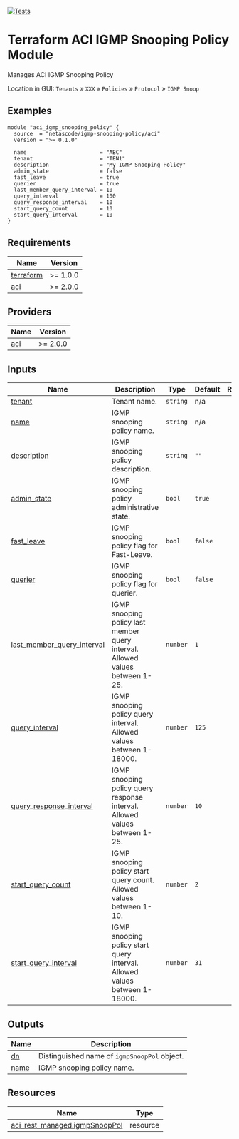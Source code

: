 <!-- BEGIN_TF_DOCS -->
[![Tests](https://github.com/netascode/terraform-aci-igmp-snooping-policy/actions/workflows/test.yml/badge.svg)](https://github.com/netascode/terraform-aci-igmp-snooping-policy/actions/workflows/test.yml)

# Terraform ACI IGMP Snooping Policy Module

Manages ACI IGMP Snooping Policy

Location in GUI:
`Tenants` » `XXX` » `Policies` » `Protocol` » `IGMP Snoop`

## Examples

```hcl
module "aci_igmp_snooping_policy" {
  source  = "netascode/igmp-snooping-policy/aci"
  version = ">= 0.1.0"

  name                       = "ABC"
  tenant                     = "TEN1"
  description                = "My IGMP Snooping Policy"
  admin_state                = false
  fast_leave                 = true
  querier                    = true
  last_member_query_interval = 10
  query_interval             = 100
  query_response_interval    = 10
  start_query_count          = 10
  start_query_interval       = 10
}
```

## Requirements

| Name | Version |
|------|---------|
| <a name="requirement_terraform"></a> [terraform](#requirement\_terraform) | >= 1.0.0 |
| <a name="requirement_aci"></a> [aci](#requirement\_aci) | >= 2.0.0 |

## Providers

| Name | Version |
|------|---------|
| <a name="provider_aci"></a> [aci](#provider\_aci) | >= 2.0.0 |

## Inputs

| Name | Description | Type | Default | Required |
|------|-------------|------|---------|:--------:|
| <a name="input_tenant"></a> [tenant](#input\_tenant) | Tenant name. | `string` | n/a | yes |
| <a name="input_name"></a> [name](#input\_name) | IGMP snooping policy name. | `string` | n/a | yes |
| <a name="input_description"></a> [description](#input\_description) | IGMP snooping policy description. | `string` | `""` | no |
| <a name="input_admin_state"></a> [admin\_state](#input\_admin\_state) | IGMP snooping policy administrative state. | `bool` | `true` | no |
| <a name="input_fast_leave"></a> [fast\_leave](#input\_fast\_leave) | IGMP snooping policy flag for Fast-Leave. | `bool` | `false` | no |
| <a name="input_querier"></a> [querier](#input\_querier) | IGMP snooping policy flag for querier. | `bool` | `false` | no |
| <a name="input_last_member_query_interval"></a> [last\_member\_query\_interval](#input\_last\_member\_query\_interval) | IGMP snooping policy last member query interval. Allowed values between 1-25. | `number` | `1` | no |
| <a name="input_query_interval"></a> [query\_interval](#input\_query\_interval) | IGMP snooping policy query interval. Allowed values between 1-18000. | `number` | `125` | no |
| <a name="input_query_response_interval"></a> [query\_response\_interval](#input\_query\_response\_interval) | IGMP snooping policy query response interval. Allowed values between 1-25. | `number` | `10` | no |
| <a name="input_start_query_count"></a> [start\_query\_count](#input\_start\_query\_count) | IGMP snooping policy start query count. Allowed values between 1-10. | `number` | `2` | no |
| <a name="input_start_query_interval"></a> [start\_query\_interval](#input\_start\_query\_interval) | IGMP snooping policy start query interval. Allowed values between 1-18000. | `number` | `31` | no |

## Outputs

| Name | Description |
|------|-------------|
| <a name="output_dn"></a> [dn](#output\_dn) | Distinguished name of `igmpSnoopPol` object. |
| <a name="output_name"></a> [name](#output\_name) | IGMP snooping policy name. |

## Resources

| Name | Type |
|------|------|
| [aci_rest_managed.igmpSnoopPol](https://registry.terraform.io/providers/CiscoDevNet/aci/latest/docs/resources/rest_managed) | resource |
<!-- END_TF_DOCS -->
